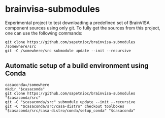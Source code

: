 # brainvisa-submodules
Experimental project to test downloading a predefined set of BrainVISA component sources using only git. To fully get the sources from this project, one can use the following commands:

```
git clone https://github.com/sapetnioc/brainvisa-submodules /somewhere/src
git -C /somewhere/src submodule update --init --recursive
```

## Automatic setup of a build environment using Conda

```
casaconda=/somewhere
mkdir "$casaconda"
git clone https://github.com/sapetnioc/brainvisa-submodules "$casaconda/src"
git -C "$casaconda/src" submodule update --init --recursive
git -C "$casaconda/src/casa-distro" checkout toolboxes
"$casaconda/src/casa-distro/conda/setup_conda" "$casaconda"
```
